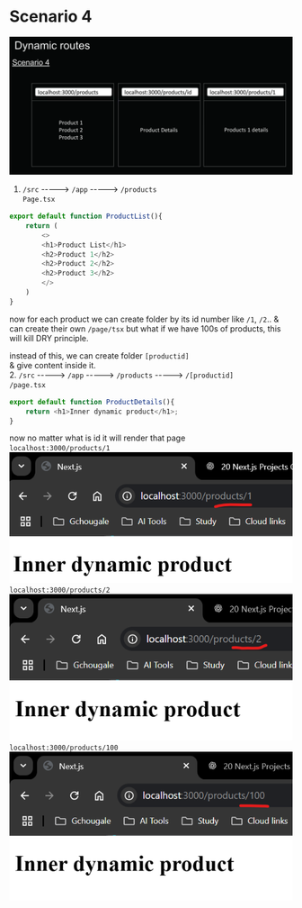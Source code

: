 # Scenario 4  

![](../../ZImages/01/018.png)  
1. `/src` -----> `/app` -----> `/products`  
`Page.tsx`  
```typescript
export default function ProductList(){
    return (
        <>
        <h1>Product List</h1>
        <h2>Product 1</h2>
        <h2>Product 2</h2>
        <h2>Product 3</h2>
        </>
    )
}
```  
now for each product we can create folder by its id number like `/1`, `/2`.. & can create their own `/page/tsx` but what if we have 100s of products, this will kill DRY principle.  

instead of this, we can create folder `[productid]`                     
& give content inside it.  
2. `/src` -----> `/app` -----> `/products` -----> `/[productid]`  
`/page.tsx`  
```typescript
export default function ProductDetails(){
    return <h1>Inner dynamic product</h1>;
}
```  

now no matter what is id it will render that page  
`localhost:3000/products/1`  
![](../../ZImages/01/019.png)  
`localhost:3000/products/2`  
![](../../ZImages/01/020.png)  
`localhost:3000/products/100`  
![](../../ZImages/02/01.png)  
